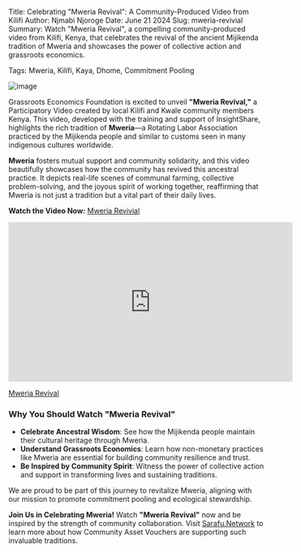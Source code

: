 Title: Celebrating "Mweria Revival": A Community-Produced Video from Kilifi
Author: Njmabi Njoroge
Date: June 21 2024
Slug: mweria-revivial
Summary: Watch "Mweria Revival", a compelling community-produced video from Kilifi, Kenya, that celebrates the revival of the ancient Mijikenda tradition of Mweria and showcases the power of collective action and grassroots economics.

Tags: Mweria, Kilifi, Kaya, Dhome, Commitment Pooling

![image](images/blog/mweria-revivial1.webp)

Grassroots Economics Foundation is excited to unveil **"Mweria Revival,"** a Participatory Video created by local Kilifi and Kwale community members Kenya. This video, developed with the training and support of InsightShare, highlights the rich tradition of **Mweria**—a Rotating Labor Association practiced by the Mijikenda people and similar to customs seen in many indigenous cultures worldwide.

**Mweria** fosters mutual support and community solidarity, and this video beautifully showcases how the community has revived this ancestral practice. It depicts real-life scenes of communal farming, collective problem-solving, and the joyous spirit of working together, reaffirming that Mweria is not just a tradition but a vital part of their daily lives.


**Watch the Video Now:** [Mweria Revivial](https://www.youtube.com/watch?v=49zgjjFukFQ)

<iframe width="560" height="315" src="https://www.youtube.com/embed/49zgjjFukFQ?si=RdzxYrRbHLVHQnZv" title="YouTube video player" frameborder="0" allow="accelerometer; autoplay; clipboard-write; encrypted-media; gyroscope; picture-in-picture; web-share" referrerpolicy="strict-origin-when-cross-origin" allowfullscreen></iframe>

[Mweria Revival](https://sarafu.network)

### Why You Should Watch "Mweria Revival"

- **Celebrate Ancestral Wisdom**: See how the Mijikenda people maintain their cultural heritage through Mweria.
- **Understand Grassroots Economics**: Learn how non-monetary practices like Mweria are essential for building community resilience and trust.
- **Be Inspired by Community Spirit**: Witness the power of collective action and support in transforming lives and sustaining traditions.

We are proud to be part of this journey to revitalize Mweria, aligning with our mission to promote commitment pooling and ecological stewardship.

**Join Us in Celebrating Mweria!** Watch **"Mweria Revival"** now and be inspired by the strength of community collaboration. Visit [Sarafu.Network](https://sarafu.network) to learn more about how Community Asset Vouchers are supporting such invaluable traditions.
